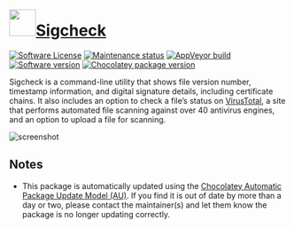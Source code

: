 # [<img src="https://cdn.jsdelivr.net/gh/dgalbraith/chocolatey-packages@024a0e31a291ceea63f7af5e63e2679403c5aa8f/icons/sysinternals.png" width="48" height="48" />Sigcheck](https://chocolatey.org/packages/sigcheck)

[![Software License](https://img.shields.io/badge/License-Proprietary-grey.svg)](https://docs.microsoft.com/en-us/sysinternals/license-terms)
[![Maintenance status](https://img.shields.io/badge/maintained%3F-yes-green.svg)](https://gitHub.com/dgalbraith/chocolatey-packages/graphs/commit-activity)
[![AppVeyor build](https://img.shields.io/appveyor/ci/dgalbraith/chocolatey-packages)](https://ci.appveyor.com/project/dgalbraith/chocolatey-packages)
[![Software version](https://img.shields.io/badge/Source-v2.80-blue)](https://docs.microsoft.com/en-us/sysinternals/downloads/sigcheck)
[![Chocolatey package version](https://img.shields.io/chocolatey/v/sigcheck?label=Chocolatey)](https://chocolatey.org/packages/sigcheck)

Sigcheck is a command-line utility that shows file version number, timestamp information, and digital signature
details, including certificate chains. It also includes an option to check a file’s status on [VirusTotal](https://www.virustotal.com/),
a site that performs automated file scanning against over 40 antivirus engines, and an option to upload a file for
scanning.

![screenshot](https://cdn.jsdelivr.net/gh/dgalbraith/chocolatey-packages@024a0e31a291ceea63f7af5e63e2679403c5aa8f/automatic/sigcheck/screenshot.png)

## Notes

* This package is automatically updated using the [Chocolatey Automatic Package Update Model (AU)](https://github.com/majkinetor/au/blob/master/README.md).
  If you find it is out of date by more than a day or two, please contact the maintainer(s) and let them know the package is no longer updating correctly.
